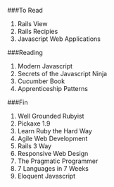 ###To Read

1. Rails View
1. Rails Recipies
1. Javascript Web Applications


###Reading

1. Modern Javascript
1. Secrets of the Javascript Ninja
1. Cucumber Book
1. Apprenticeship Patterns

###Fin

1. Well Grounded Rubyist
1. Pickaxe 1.9
1. Learn Ruby the Hard Way
1. Agile Web Development
1. Rails 3 Way
1. Responsive Web Design
1. The Pragmatic Programmer
1. 7 Languages in 7 Weeks
1. Eloquent Javascript